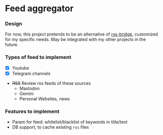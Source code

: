 
# Feed aggregator


### Design
For now, this project pretends to be an alternative of [rss-bridge](https://github.com/RSS-Bridge/rss-bridge),
customized for my specific needs.
May be integrated with my other projects in the future.

### Types of feed to implement
- [x] Youtube
- [x] Telegram channels
- ~~RSS~~ Review rss feeds of these sources
  - Mastodon
  - Gemini
  - Personal Websites, news

### Features to implement
- Param for feed: whitelist/blacklist of keywords in title/text
- DB support, to cache existing `rss` files
